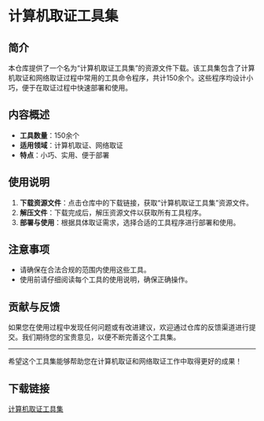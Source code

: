 # 计算机取证工具集

## 简介

本仓库提供了一个名为“计算机取证工具集”的资源文件下载。该工具集包含了计算机取证和网络取证过程中常用的工具命令程序，共计150余个。这些程序均设计小巧，便于在取证过程中快速部署和使用。

## 内容概述

- **工具数量**：150余个
- **适用领域**：计算机取证、网络取证
- **特点**：小巧、实用、便于部署

## 使用说明

1. **下载资源文件**：点击仓库中的下载链接，获取“计算机取证工具集”资源文件。
2. **解压文件**：下载完成后，解压资源文件以获取所有工具程序。
3. **部署与使用**：根据具体取证需求，选择合适的工具程序进行部署和使用。

## 注意事项

- 请确保在合法合规的范围内使用这些工具。
- 使用前请仔细阅读每个工具的使用说明，确保正确操作。

## 贡献与反馈

如果您在使用过程中发现任何问题或有改进建议，欢迎通过仓库的反馈渠道进行提交。我们期待您的宝贵意见，以便不断完善这个工具集。

---

希望这个工具集能够帮助您在计算机取证和网络取证工作中取得更好的成果！

## 下载链接

[计算机取证工具集](https://pan.quark.cn/s/9b25656f2b18)